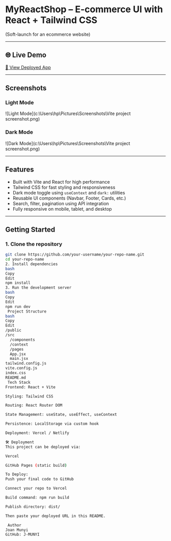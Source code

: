 # MyReactShop – E-commerce UI with React + Tailwind CSS
(Soft-launch for an ecommerce website)



---

## 🌐 Live Demo

[🔗 View Deployed App](https://vercel.com/new/import?framework=vite&hasTrialAvailable=1&project-name=my-react-shop-trial&remainingProjects=1&s=https%3A%2F%2Fgithub.com%2FJ-MUNYI%2FMy-React-shop-trial&teamSlug=joan-munyis-projects&totalProjects=1)

---

##  Screenshots

### Light Mode

![Light Mode](c:\Users\hp\Pictures\Screenshots\Vite project screenshot.png)

### Dark Mode

![Dark Mode](c:\Users\hp\Pictures\Screenshots\Vite project screenshot.png)

---

##  Features

-  Built with Vite and React for high performance
-  Tailwind CSS for fast styling and responsiveness
-  Dark mode toggle using `useContext` and `dark:` utilities
-  Reusable UI components (Navbar, Footer, Cards, etc.)
-  Search, filter, pagination using API integration
-  Fully responsive on mobile, tablet, and desktop

---

##  Getting Started

### 1. Clone the repository

```bash
git clone https://github.com/your-username/your-repo-name.git
cd your-repo-name
2. Install dependencies
bash
Copy
Edit
npm install
3. Run the development server
bash
Copy
Edit
npm run dev
 Project Structure
bash
Copy
Edit
/public
/src
  /components
  /context
  /pages
  App.jsx
  main.jsx
tailwind.config.js
vite.config.js
index.css
README.md
 Tech Stack
Frontend: React + Vite

Styling: Tailwind CSS

Routing: React Router DOM

State Management: useState, useEffect, useContext

Persistence: LocalStorage via custom hook

Deployment: Vercel / Netlify

🛠️ Deployment
This project can be deployed via:

Vercel

GitHub Pages (static build)

To Deploy:
Push your final code to GitHub

Connect your repo to Vercel 

Build command: npm run build

Publish directory: dist/

Then paste your deployed URL in this README.

 Author
Joan Munyi
GitHub: J-MUNYI